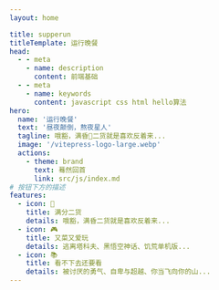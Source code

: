 ```yaml
---
layout: home

title: supperun
titleTemplate: 运行晚餐
head:
  - - meta
    - name: description
      content: 前端基础
  - - meta
    - name: keywords
      content: javascript css html hello算法
hero:
  name: '运行晚餐'
  text: '昼夜颠倒，熬夜星人'
  tagline: 哦豁，满昏💯二货就是喜欢反着来...
  image: '/vitepress-logo-large.webp'
  actions:
    - theme: brand
      text: 蓦然回首
      link: src/js/index.md
# 按钮下方的描述
features:
  - icon: 💯
    title: 满分二货
    details: 哦豁，满昏二货就是喜欢反着来...
  - icon: 🎮
    title: 又菜又爱玩
    details: 逃离塔科夫、黑悟空神话、饥荒单机版...
  - icon: 📚
    title: 看不下去还要看
    details: 被讨厌的勇气、自卑与超越、你当飞向你的山...
---
```


<!--
全局组件
<home-less></home-less>
<home-more></home-more> -->
<!-- <style module>
  body {
    height: 100vh;
    background-image: url('/bg.png');
    background-size: cover;
  }
  body::before {
    content: '';
    position: absolute;
    inset: 0;
    background: rgba(0, 0, 0, 0.08); /* 黑色遮罩，透明度为0.5 */
  }
</style> -->
